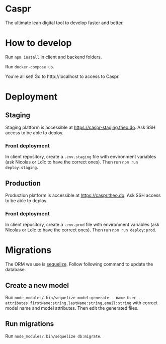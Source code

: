 # Caspr

The ultimate lean digital tool to develop faster and better.

# How to develop

Run `npm install` in client and backend folders.

Run `docker-compose up`.

You're all set! Go to http://localhost to access to Caspr.

# Deployment

## Staging

Staging platform is accessible at https://caspr-staging.theo.do. Ask SSH access to be able to deploy.

### Front deployment

In client repository, create a `.env.staging` file with environment variables (ask Nicolas or Loïc to have the correct ones). Then run `npm run deploy:staging`.


## Production
Production platform is accessible at https://caspr.theo.do. Ask SSH access to be able to deploy.

### Front deployment

In client repository, create a `.env.prod` file with environment variables (ask Nicolas or Loïc to have the correct ones). Then run `npm run deploy:prod`.

# Migrations

The ORM we use is [sequelize](http://docs.sequelizejs.com). Follow following command to update the database.

## Create a new model

Run `node_modules/.bin/sequelize model:generate --name User --attributes firstName:string,lastName:string,email:string` with correct model name and model attributes. Then edit the generated files.

## Run migrations

Run `node_modules/.bin/sequelize db:migrate`.
